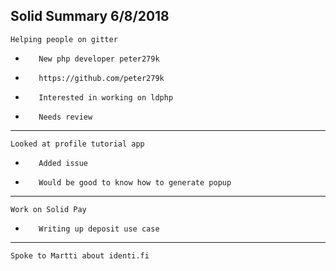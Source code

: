 Solid Summary 6/8/2018
---
    Helping people on gitter
-        New php developer peter279k
-        https://github.com/peter279k
-        Interested in working on ldphp
-        Needs review
---
    Looked at profile tutorial app
-        Added issue
-        Would be good to know how to generate popup
---
    Work on Solid Pay
-        Writing up deposit use case
---
    Spoke to Martti about identi.fi
